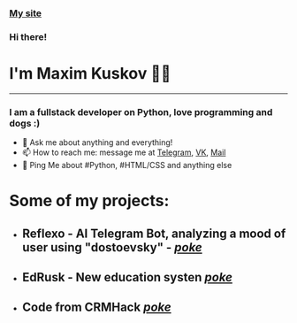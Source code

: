 <!--### Hi there 👋-->

<!--
**Uknown-creator/Uknown-creator** is a ✨ _special_ ✨ repository because its `README.md` (this file) appears on your GitHub profile.

Here are some ideas to get you started:

- 🔭 I’m currently working on ...
- 🌱 I’m currently learning ...
- 👯 I’m looking to collaborate on ...
- 🤔 I’m looking for help with ...
- 💬 Ask me about ...
- 📫 How to reach me: ...
- 😄 Pronouns: ...
- ⚡ Fun fact: ...
-->
### [My site](https://kuskov-work.ru)
### Hi there!
# I'm Maxim Kuskov 👨‍💻

---

### I am a fullstack developer on Python, love programming and dogs :)
  


- 💬 Ask me about anything and everything!
- 📫 How to reach me: message me at [Telegram](https://t.me/tr3ad0s), [VK](https://vk.com/tn23m), [Mail](mail-to:kuskov.work@gmail.com)
- 💬 Ping Me about #Python, #HTML/CSS and anything else

# Some of my projects:
- ## Reflexo - AI Telegram Bot, analyzing a mood of user using "dostoevsky" - [*poke*](https://github.com/Uknown-creator/reflexo)
- ## EdRusk - New education systen [*poke*](https://vk.com/edrusk)
- ## Code from CRMHack [*poke*](https://github.com/Uknown-creator/CRMHack)
